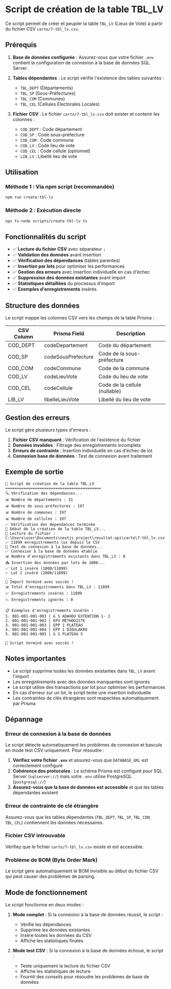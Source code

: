 # Script de création de la table TBL_LV

Ce script permet de créer et peupler la table `TBL_LV` (Lieux de Vote) à partir du fichier CSV `carto/7-tbl_lv.csv`.

## Prérequis

1. **Base de données configurée** : Assurez-vous que votre fichier `.env` contient la configuration de connexion à la base de données SQL Server.

2. **Tables dépendantes** : Le script vérifie l'existence des tables suivantes :
   - `TBL_DEPT` (Départements)
   - `TBL_SP` (Sous-Préfectures) 
   - `TBL_COM` (Communes)
   - `TBL_CEL` (Cellules Électorales Locales)

3. **Fichier CSV** : Le fichier `carto/7-tbl_lv.csv` doit exister et contenir les colonnes :
   - `COD_DEPT` : Code département
   - `COD_SP` : Code sous-préfecture
   - `COD_COM` : Code commune
   - `COD_LV` : Code lieu de vote
   - `COD_CEL` : Code cellule (optionnel)
   - `LIB_LV` : Libellé lieu de vote

## Utilisation

### Méthode 1 : Via npm script (recommandée)
```bash
npm run create:tbl-lv
```

### Méthode 2 : Exécution directe
```bash
npx ts-node scripts/create-tbl-lv.ts
```

## Fonctionnalités du script

- ✅ **Lecture du fichier CSV** avec séparateur `;`
- ✅ **Validation des données** avant insertion
- ✅ **Vérification des dépendances** (tables parentes)
- ✅ **Insertion par lots** pour optimiser les performances
- ✅ **Gestion des erreurs** avec insertion individuelle en cas d'échec
- ✅ **Suppression des données existantes** avant import
- ✅ **Statistiques détaillées** du processus d'import
- ✅ **Exemples d'enregistrements** insérés

## Structure des données

Le script mappe les colonnes CSV vers les champs de la table Prisma :

| CSV Column | Prisma Field | Description |
|------------|--------------|-------------|
| COD_DEPT | codeDepartement | Code du département |
| COD_SP | codeSousPrefecture | Code de la sous-préfecture |
| COD_COM | codeCommune | Code de la commune |
| COD_LV | codeLieuVote | Code du lieu de vote |
| COD_CEL | codeCellule | Code de la cellule (nullable) |
| LIB_LV | libelleLieuVote | Libellé du lieu de vote |

## Gestion des erreurs

Le script gère plusieurs types d'erreurs :

1. **Fichier CSV manquant** : Vérification de l'existence du fichier
2. **Données invalides** : Filtrage des enregistrements incomplets
3. **Erreurs de contrainte** : Insertion individuelle en cas d'échec de lot
4. **Connexion base de données** : Test de connexion avant traitement

## Exemple de sortie

```
🎯 Script de création de la table TBL_LV
==========================================
🔍 Vérification des dépendances...
📊 Nombre de départements : 31
📊 Nombre de sous-préfectures : 197
📊 Nombre de communes : 197
📊 Nombre de cellules : 197
✅ Vérification des dépendances terminée
🚀 Début de la création de la table TBL_LV...
📁 Lecture du fichier : C:\Users\user\Documents\nextjs_project\resultat-api\carto\7-tbl_lv.csv
✅ 11899 enregistrements lus depuis le CSV
🔌 Test de connexion à la base de données...
✅ Connexion à la base de données établie
📊 Nombre d'enregistrements existants dans TBL_LV : 0
📥 Insertion des données par lots de 1000...
✅ Lot 1 inséré (1000/11899)
✅ Lot 2 inséré (2000/11899)
...
🎉 Import terminé avec succès !
📊 Total d'enregistrements dans TBL_LV : 11899
📈 Enregistrements insérés : 11899
📉 Enregistrements ignorés : 0

📋 Exemples d'enregistrements insérés :
1. 001-001-001-001 | G S ADAHOU EXTENTION 1- 2
2. 001-001-001-002 | EPV METHODISTE
3. 001-001-001-003 | EPP 1 PLATEAU
4. 001-001-001-004 | EPP 1 DIOULAKRO
5. 001-001-001-005 | G S PLATEAU 5

🎉 Script terminé avec succès !
```

## Notes importantes

- Le script supprime toutes les données existantes dans `TBL_LV` avant l'import
- Les enregistrements avec des données manquantes sont ignorés
- Le script utilise des transactions par lot pour optimiser les performances
- En cas d'erreur sur un lot, le script tente une insertion individuelle
- Les contraintes de clés étrangères sont respectées automatiquement par Prisma

## Dépannage

### Erreur de connexion à la base de données
Le script détecte automatiquement les problèmes de connexion et bascule en mode test CSV uniquement. Pour résoudre :

1. **Vérifiez votre fichier `.env`** et assurez-vous que `DATABASE_URL` est correctement configuré
2. **Cohérence des protocoles** : Le schéma Prisma est configuré pour SQL Server (`sqlserver://`) mais votre `.env` utilise PostgreSQL (`postgresql://`)
3. **Assurez-vous que la base de données est accessible** et que les tables dépendantes existent

### Erreur de contrainte de clé étrangère
Assurez-vous que les tables dépendantes (`TBL_DEPT`, `TBL_SP`, `TBL_COM`, `TBL_CEL`) contiennent les données nécessaires.

### Fichier CSV introuvable
Vérifiez que le fichier `carto/7-tbl_lv.csv` existe et est accessible.

### Problème de BOM (Byte Order Mark)
Le script gère automatiquement le BOM invisible au début du fichier CSV qui peut causer des problèmes de parsing.

## Mode de fonctionnement

Le script fonctionne en deux modes :

1. **Mode complet** : Si la connexion à la base de données réussit, le script :
   - Vérifie les dépendances
   - Supprime les données existantes
   - Insère toutes les données du CSV
   - Affiche les statistiques finales

2. **Mode test CSV** : Si la connexion à la base de données échoue, le script :
   - Teste uniquement la lecture du fichier CSV
   - Affiche les statistiques de lecture
   - Fournit des conseils pour résoudre les problèmes de base de données
